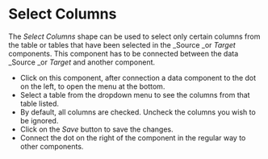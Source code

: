 # Select Columns

The _Select Columns_ shape can be used to select only certain columns from the table or tables that have been selected in the _Source _or _Target_ components. This component has to be connected between the data _Source _or _Target_ and another component.

* Click on this component, after connection a data component to the dot on the left, to open the menu at the bottom.
* Select a table from the dropdown menu to see the columns from that table listed.
* By default, all columns are checked. Uncheck the columns you wish to be ignored.  
* Click on the _Save_ button to save the changes.
* Connect the dot on the right of the component in the regular way to other components. 
